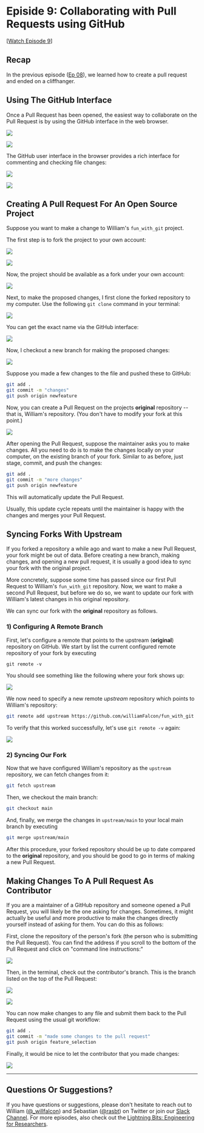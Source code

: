 # Episide 9: Collaborating with Pull Requests using GitHub

[[Watch Episode 9](https://youtu.be/7wb2wUMrkkE)]



## Recap

In the previous episode ([Ep 08](../ep08-github-pr/Ep08-ShowNotes)), we learned how to create a pull request and ended on a cliffhanger.



## Using The GitHub Interface



Once a Pull Request has been opened, the easiest way to collaborate on the Pull Request is by using the GitHub interface in the web browser.



![](Ep09-ShowNotes_figures/create-pull-request.png)

![](Ep09-ShowNotes_figures/pull-request-interface.png)



The GitHub user interface in the browser provides a rich interface for commenting and checking file changes:


![](Ep09-ShowNotes_figures/pr-com.png)

![](Ep09-ShowNotes_figures/pr-diff.png)




## Creating A Pull Request For An Open Source Project

Suppose you want to make a change to William's `fun_with_git` project. 

The first step is to fork the project to your own account:

![](Ep09-ShowNotes_figures/fork.png)

![](Ep09-ShowNotes_figures/fork-2.png)

Now, the project should be available as a fork under your own account:

![](Ep09-ShowNotes_figures/fork-3.png)

Next, to make the proposed changes, I first clone the forked repository to my computer. Use the following `git clone` command in your terminal:

![](Ep09-ShowNotes_figures/clone-1.png)

You can get the exact name via the GitHub interface:

![](Ep09-ShowNotes_figures/clone-2.png)


Now, I checkout a new branch for making the proposed changes:

![](Ep09-ShowNotes_figures/branch-1.png)

Suppose you made a few changes to the file and pushed these to GitHub:

```bash
git add .
git commit -m "changes"
git push origin newfeature
```


Now, you can create a Pull Request on the projects **original** repository -- that is, William's repository. (You don't have to modify your fork at this point.)

![](Ep09-ShowNotes_figures/changes-1.png)

After opening the Pull Request, suppose the maintainer asks you to make changes. All you need to do is to make the changes locally on your computer, on the existing branch of your fork. Similar to as before, just stage, commit, and push the changes:

```bash
git add .
git commit -m "more changes"
git push origin newfeature
```

This will automatically update the Pull Request.

Usually, this update cycle repeats until the maintainer is happy with the changes and merges your Pull Request.

## Syncing Forks With Upstream

If  you forked a repository a while ago and want to make a new Pull Request, your fork might be out of data. Before creating a new branch, making changes, and opening a new pull request, it is usually a good idea to sync your fork with the original project. 

More concretely,  suppose some time has passed since our first Pull Request to William's `fun_with_git` repository. Now, we want to make a second Pull Request, but before we do so, we want to update our fork with William's latest changes in his original repository.

We can sync our fork with the **original** repository as follows.



### 1) Configuring A Remote Branch

First, let's configure a remote that points to the upstream (**original**) repository on GitHub. We start by list the current configured remote repository of your fork by executing

```
git remote -v
```

You should see something like the following where your fork shows up:

![](Ep09-ShowNotes_figures/list-remote.png)

We now need to specify a new remote *upstream* repository which points to William's repository:



```bash
git remote add upstream https://github.com/williamFalcon/fun_with_git
```

To verify that this worked successfully, let's use `git remote -v` again:

![](Ep09-ShowNotes_figures/list-remote-2.png)

### 2) Syncing Our Fork

Now that we have configured William's repository as the `upstream` repository, we can fetch changes from it:



```bash
git fetch upstream
```



Then, we checkout the main branch:

```bash
git checkout main
```



And, finally, we merge the changes in `upstream/main` to your local main branch by executing



```bash
git merge upstream/main
```

After this procedure, your forked repository should be up to date compared to the **original** repository, and you should be good to go in terms of making a new Pull Request.



## Making Changes To A Pull Request As Contributor


If  you are a maintainer of a GitHub repository and someone opened a Pull Request, you will likely be the one asking for changes. Sometimes, it might actually be useful and more productive to make the changes directly yourself instead of asking for them. You can do this as follows:

First, clone the repository of the person's fork (the person who is submitting the Pull Request). You can find the address if you scroll to the bottom of the Pull Request and click on "command line instructions:"

![](Ep09-ShowNotes_figures/cli.png)

Then, in the terminal, check out the contributor's branch. This is the branch listed on the top of the Pull Request:

![](Ep09-ShowNotes_figures/branch-2.png)

![](Ep09-ShowNotes_figures/feat-sele.png)

You can now make changes to any file and submit them back to the Pull Request using the usual git workflow:



```bash
git add .
git commit -m "made some changes to the pull request"
git push origin feature_selection
```



Finally, it would be nice to let the contributor that you made changes:

![](Ep09-ShowNotes_figures/comment.png)


---




## Questions Or Suggestions?

If you have questions or suggestions, please don't hesitate to reach out to William ([@_willfalcon](https://twitter.com/_willfalcon)) and Sebastian ([@rasbt](https://twitter.com/rasbt)) on Twitter or join our [Slack Channel](https://pytorch-lightning.slack.com/archives/C03GS6MTCCQ). For more episodes, also check out the [Lightning Bits: Engineering for Researchers](http://pytorchlightning.ai/edu/engineering-class).

